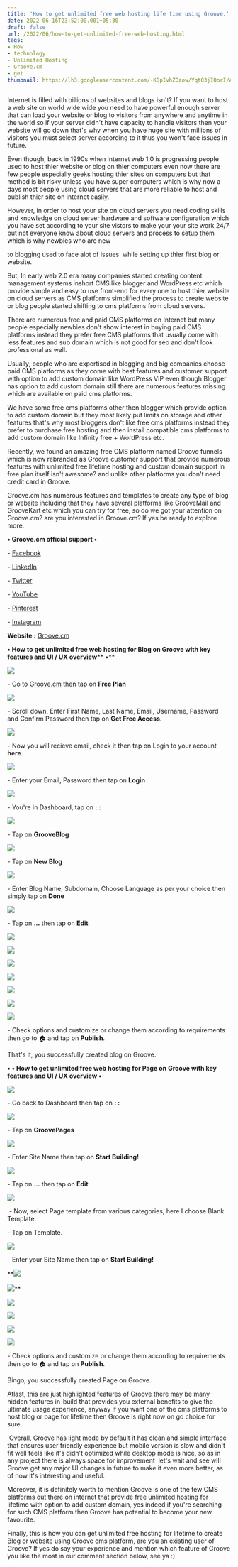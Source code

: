 ```yaml
---
title: 'How to get unlimited free web hosting life time using Groove.'
date: 2022-06-16T23:52:00.001+05:30
draft: false
url: /2022/06/how-to-get-unlimited-free-web-hosting.html
tags: 
- How
- technology
- Unlimited Hosting
- Groove.cm
- get
thumbnail: https://lh3.googleusercontent.com/-K8pIvhZOzow/Yqt03jIQorI/AAAAAAAAL6U/PwkNsWYOwswUk4d6M5Z-icaZxgmFT8eDgCNcBGAsYHQ/s1600/1655403738182870-0.png
---
```


  

  

Internet is filled with billions of websites and blogs isn't? If you want to host a web site on world wide wide you need to have powerful enough server that can load your website or blog to visitors from anywhere and anytime in the world so if your server didn't have capacity to handle visitors then your website will go down that's why when you have huge site with millions of visitors you must select server according to it thus you won't face issues in future.

  

Even though, back in 1990s when internet web 1.0 is progressing people used to host thier website or blog on thier computers even now there are few people especially geeks hosting thier sites on computers but that method is bit risky unless you have super computers which is why now a days most people using cloud servers that are more reliable to host and publish thier site on internet easily.

  

However, in order to host your site on cloud servers you need coding skills and knowledge on cloud server hardware and software configuration which you have set according to your site vistors to make your your site work 24/7 but not everyone know about cloud servers and process to setup them which is why newbies who are new 

to blogging used to face alot of issues  while setting up thier first blog or website.

  

But, In early web 2.0 era many companies started creating content management systems inshort CMS like blogger and WordPress etc which provide simple and easy to use front-end for every one to host thier website on cloud servers as CMS platforms simplified the process to create website or blog people started shifting to cms platforms from cloud servers.

  

There are numerous free and paid CMS platforms on Internet but many people especially newbies don't show interest in buying paid CMS platforms instead they prefer free CMS platforms that usually come with less features and sub domain which is not good for seo and don't look professional as well.

  

Usually, people who are expertised in blogging and big companies choose paid CMS platforms as they come with best features and customer support with option to add custom domain like WordPress VIP even though Blogger has option to add custom domain still there are numerous features missing which are available on paid cms platforms.

  

We have some free cms platforms other then blogger which provide option to add custom domain but they most likely put limits on storage and other features that's why most bloggers don't like free cms platforms instead they prefer to purchase free hosting and then install compatible cms platforms to add custom domain like Infinity free + WordPress etc.

  

Recently, we found an amazing free CMS platform named Groove funnels which is now rebranded as Groove customer support that provide numerous features with unlimited free lifetime hosting and custom domain support in free plan itself isn't awesome? and unlike other platforms you don't need credit card in Groove.

  

Groove.cm has numerous features and templates to create any type of blog or website including that they have several platforms like GrooveMail and GrooveKart etc which you can try for free, so do we got your attention on Groove.cm? are you interested in Groove.cm? If yes be ready to explore more.

  

**• Groove.cm official support •**

\- [Facebook](https://www.facebook.com/groovefunnels)

\- [LinkedIn](https://www.linkedin.com/company/groovedigital-software)

\- [Twitter](https://twitter.com/_groovedigital)

\- [YouTube](https://www.youtube.com/channel/UCDjO_whAitBMCFUb6EJZO_g)

\- [Pinterest](https://www.pinterest.com/groovedigitalofficial/_created/)

\- [Instagram](https://www.instagram.com/_groovedigital/)

  

**Website :** [Groove.cm](http://Groove.cm)

  

**• How to get unlimited free web hosting for Blog on Groove with key features and UI / UX overview**** •**

 **![](https://lh3.googleusercontent.com/-HDIVHtGYIMA/Yqt02l5KWiI/AAAAAAAAL6Q/jMjSRqMMpLMeEPLMvzyeDj_JDX1v2v1KgCNcBGAsYHQ/s1600/1655403726239221-1.png)** 

\- Go to [Groove.cm](http://Groove.cm) then tap on **Free Plan**

 **![](https://lh3.googleusercontent.com/-OePjAUzRy_E/Yqt0znifi5I/AAAAAAAAL6I/pEE9HhojKeQQIMjreVzPOpEPjmMO0Wn3wCNcBGAsYHQ/s1600/1655403713924115-2.png)** 

\- Scroll down, Enter First Name, Last Name, Email, Username, Password and Confirm Password then tap on **Get Free Access.**

 **![](https://lh3.googleusercontent.com/-CUK5OYs7I9c/Yqt0wsd23CI/AAAAAAAAL6E/jLmocEWQWUIaXLQMLwnp8HCuJ_bYo3rLwCNcBGAsYHQ/s1600/1655403708796191-3.png)** 

\- Now you will recieve email, check it then tap on Login to your account **here**.

  

 ![](https://lh3.googleusercontent.com/-A1yool09RIo/Yqt0vUrH55I/AAAAAAAAL58/-smVkrmD4sUt0YPBbS7lpJseRg-Eeg0DQCNcBGAsYHQ/s1600/1655403704430018-4.png) 

  

\- Enter your Email, Password then tap on **Login**

 **![](https://lh3.googleusercontent.com/-te-ZFDbBV5o/Yqt0uAc9aaI/AAAAAAAAL50/0wCWDefn1D8MM0S4L7MhjA92xKkpucKYQCNcBGAsYHQ/s1600/1655403686864313-5.png)** 

\- You're in Dashboard, tap on **: :**

  

 ![](https://lh3.googleusercontent.com/-3Y407T6gzhI/Yqt0pwtrE3I/AAAAAAAAL5w/qOLryFyEk7QU3Z2pFNnkKa1lDDwyveZnwCNcBGAsYHQ/s1600/1655403683207598-6.png) 

  

\- Tap on **GrooveBlog**

 **![](https://lh3.googleusercontent.com/-SgaonQsSKD0/Yqt0o0of16I/AAAAAAAAL5s/B-h8bXN7HjEJtbEEEtjVZvoUWSNXNsBAwCNcBGAsYHQ/s1600/1655403679346339-7.png)** 

\- Tap on **New Blog**

 **![](https://lh3.googleusercontent.com/-L-NYX4VEVII/Yqt0n5ptioI/AAAAAAAAL5o/2PIz6uHb_ikMW5JL_roSU_FnlFGQ0aqnACNcBGAsYHQ/s1600/1655403673476799-8.png)** 

\- Enter Blog Name, Subdomain, Choose Language as per your choice then simply tap on **Done**

 **![](https://lh3.googleusercontent.com/-XMIAzyfHZns/Yqt0mnMuZaI/AAAAAAAAL5g/j5mkzQcCDXwUHVGArnptaCzowTT3vTtIACNcBGAsYHQ/s1600/1655403670085405-9.png)** 

\- Tap on **...** then tap on **Edit**

 **![](https://lh3.googleusercontent.com/-wAkUC9j7uV8/Yqt0lsPG_xI/AAAAAAAAL5c/BOGaMZJyscAFeP5-qXHgmFpOU6So9BiewCNcBGAsYHQ/s1600/1655403666666206-10.png)** 

 ![](https://lh3.googleusercontent.com/-mUxRUHBulC4/Yqt0k8S493I/AAAAAAAAL5Y/SNnuJYptyoY6iHh95VdJbe2GRg10YK4kQCNcBGAsYHQ/s1600/1655403663389019-11.png) 

  

 ![](https://lh3.googleusercontent.com/-iOUY0DImQP4/Yqt0j6YnNAI/AAAAAAAAL5U/T_jRodRcqRMOJ1gkPkTaQG8qOb1jeO8qQCNcBGAsYHQ/s1600/1655403659220553-12.png) 

  

 ![](https://lh3.googleusercontent.com/-z0Ums5nkSKY/Yqt0igBe97I/AAAAAAAAL5Q/X8AvfiWAa70Ylsi7iDhDpMsg2sV7hzjvACNcBGAsYHQ/s1600/1655403653790119-13.png) 

  

  

 ![](https://lh3.googleusercontent.com/-jit_Pay6uo4/Yqt0hheS1yI/AAAAAAAAL5M/4G1xuiwJZ4U4m0lI1fOggiD2BQ8m54E9QCNcBGAsYHQ/s1600/1655403648200082-14.png) 

  

 ![](https://lh3.googleusercontent.com/-EszlNKhBCuw/Yqt0gHLlNJI/AAAAAAAAL5I/DEVCQV_fDG0QVTJfzoo09l-C6QUipFmgQCNcBGAsYHQ/s1600/1655403644275179-15.png) 

  

 ![](https://lh3.googleusercontent.com/-o28zi0jwd4Y/Yqt0fNhx35I/AAAAAAAAL5E/BTAe7QvXE9cMDf-WI09Qn0L7x2KqgXDBgCNcBGAsYHQ/s1600/1655403640274970-16.png) 

  

\- Check options and customize or change them according to requirements then go to 🏠 and tap on **Publish**.

  

That's it, you successfully created blog on Groove.

  

**• ****• How to get unlimited free web hosting for Page on Groove with key features and UI / UX overview**** •**

 **![](https://lh3.googleusercontent.com/-TRYqxvFUdr4/Yqt0eCyaVOI/AAAAAAAAL5A/sot8Fmmf0KIh7bVJ40o7qe3jfkJ-C1v5wCNcBGAsYHQ/s1600/1655403627790536-17.png)** 

\- Go back to Dashboard then tap on **: :**

 **![](https://lh3.googleusercontent.com/-WDaA1--gi2c/Yqt0a4Y78UI/AAAAAAAAL44/oqFBed5lJBY4Kt1oKLF8vGmOYDs1DOc3gCNcBGAsYHQ/s1600/1655403621259062-18.png)** 

\- Tap on **GroovePages**

 **![](https://lh3.googleusercontent.com/-BuVqWefuY6U/Yqt0ZdxWl1I/AAAAAAAAL40/Jtm_S2yPUikDhScEc47KnAtqYG7_SrUNwCNcBGAsYHQ/s1600/1655403616978921-19.png)** 

\- Enter Site Name then tap on **Start Building!**

 **![](https://lh3.googleusercontent.com/-9gFNATX4wAQ/Yqt0YW-mQbI/AAAAAAAAL4w/Hd3t8zFUtv8CennB2_DAk8oD1TpAWkYnQCNcBGAsYHQ/s1600/1655403613160798-20.png)** 

\- Tap on **...** then tap on **Edit**

 **![](https://lh3.googleusercontent.com/-gC1CEnIQ1w0/Yqt0Xak8SzI/AAAAAAAAL4s/iTlawM7sSdw3_jnA8J7EsnDMQDjaVKdUQCNcBGAsYHQ/s1600/1655403608719598-21.png)** 

 - Now, select Page template from various categories, here I choose Blank Template.

  

\- Tap on Template.

  

 ![](https://lh3.googleusercontent.com/-0xWgqU3opJw/Yqt0WINGd7I/AAAAAAAAL4o/-uILiTk8pccAOcrA4cebv9JeIKKgG8Q0QCNcBGAsYHQ/s1600/1655403603968443-22.png) 

  

\- Enter your Site Name then tap on **Start Building!**

 **![](https://lh3.googleusercontent.com/-pLbix2ayjBo/Yqt0U9M0_NI/AAAAAAAAL4k/V5lclbbUb5Aoto70a4FOiFDNRywwO8yTgCNcBGAsYHQ/s1600/1655403599416526-23.png) 

  

 ![](https://lh3.googleusercontent.com/-oflfdNjBFyk/Yqt0T6KMNBI/AAAAAAAAL4g/YpZ6Uton3oUm7lqL-EeiJCdLRY4il7OhACNcBGAsYHQ/s1600/1655403586714002-24.png)** 

 **![](https://lh3.googleusercontent.com/-dAuLCEXdrmI/Yqt0Q6pRhdI/AAAAAAAAL4c/CdkqMEtzORc8BRw6gPtpj4jg5YocsLa1gCNcBGAsYHQ/s1600/1655403581558299-25.png)** 

 **![](https://lh3.googleusercontent.com/-jwzq9xI0yTU/Yqt0PR3BXyI/AAAAAAAAL4Y/99iFGFLeAeAG36LqqF0d-OXrqR1FBE10ACNcBGAsYHQ/s1600/1655403575880518-26.png)** 

 **![](https://lh3.googleusercontent.com/-ZRI7kdMkN2U/Yqt0OKvpCwI/AAAAAAAAL4U/QLKzIGSU-RUcekaNU0WBcRNBPHVQLq4OgCNcBGAsYHQ/s1600/1655403572271102-27.png)** 

 ![](https://lh3.googleusercontent.com/-y6g69e3qHCo/Yqt0NPzrBhI/AAAAAAAAL4Q/KWIvLquxfY0G1lauIidWpjrvld9YyW5PQCNcBGAsYHQ/s1600/1655403568332817-28.png) 

  

  

  

\- Check options and customize or change them according to requirements then go to 🏠 and tap on **Publish**.

  

Bingo, you successfully created Page on Groove.

  

Atlast, this are just highlighted features of Groove there may be many hidden features in-build that provides you external benefits to give the ultimate usage experience, anyway if you want one of the cms platforms to host blog or page for lifetime then Groove is right now on go choice for sure.

  

 Overall, Groove has light mode by default it has clean and simple interface that ensures user friendly experience but mobile version is slow and didn't fit well feels like it's didn't optimized while desktop mode is nice, so as in any project there is always space for improvement  let's wait and see will Groove get any major UI changes in future to make it even more better, as of now it's interesting and useful.

  

Moreover, it is definitely worth to mention Groove is one of the few CMS platforms out there on internet that provide free unlimited hosting for lifetime with option to add custom domain, yes indeed if you're searching for such CMS platform then Groove has potential to become your new favourite.

  

Finally, this is how you can get unlimited free hosting for lifetime to create Blog or website using Groove cms platform, are you an existing user of Groove? If yes do say your experience and mention which feature of Groove you like the most in our comment section below, see ya :)